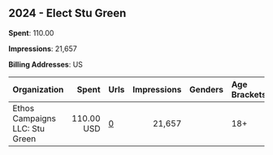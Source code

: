 ## 2024 - Elect Stu Green 
**Spent**: 110.00

**Impressions**: 21,657

**Billing Addresses**: US

|Organization|Spent|Urls|Impressions|Genders|Age Brackets|Country Codes|
|:---|---:|:---|---:|:---|:---|:---|
|Ethos Campaigns LLC: Stu Green|110.00 USD|[0](https://www.snap.com/political-ads/asset/4f66902977f8d1a6ac4b109329e84e7f3a8b72360c984eab7e803ab78bee7042?mediaType=mp4)|21,657||18+|united states|
